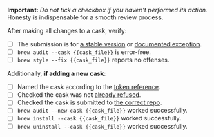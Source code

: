 **Important:** *Do not tick a checkbox if you haven’t performed its action.* Honesty is indispensable for a smooth review process.

After making all changes to a cask, verify:

- [ ] The submission is for [a stable version](https://docs.brew.sh/Acceptable-Casks#stable-versions) or [documented exception](https://docs.brew.sh/Acceptable-Casks#but-there-is-no-stable-version).
- [ ] `brew audit --cask {{cask_file}}` is error-free.
- [ ] `brew style --fix {{cask_file}}` reports no offenses.

Additionally, **if adding a new cask**:

- [ ] Named the cask according to the [token reference](https://docs.brew.sh/Cask-Cookbook#token-reference).
- [ ] Checked the cask was not [already refused](https://github.com/Homebrew/homebrew-cask/search?q=is%3Aclosed&type=Issues).
- [ ] Checked the cask is submitted to [the correct repo](https://github.com/Homebrew/homebrew-cask/blob/master/doc/development/adding_a_cask.md#finding-a-home-for-your-cask).
- [ ] `brew audit --new-cask {{cask_file}}` worked successfully.
- [ ] `brew install --cask {{cask_file}}` worked successfully.
- [ ] `brew uninstall --cask {{cask_file}}` worked successfully.
